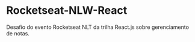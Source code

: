 # Rocketseat-NLW-React
Desafio do evento Rocketseat NLT da trilha React.js sobre gerenciamento de notas.
